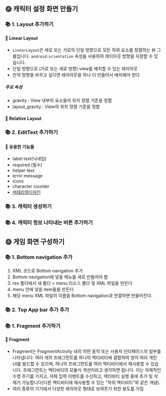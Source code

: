 ## 🌞 캐릭터 설정 화면 만들기
### 📚 1. Layout 추가하기
#### 🔖 Linear Layout
- `LinearLayout`은 세로 또는 가로의 단일 방향으로 모든 하위 요소를 정렬하는 뷰 그룹입니다. `android:orientation` 속성을 사용하여 레이아웃 방향을 지정할 수 있습니다.
- 단일 방향으로 (가로 또는 세로 방향) view를 배치할 수 있는 레이아웃
- 만약 방향을 바꾸고 싶다면 레이아웃을 하나 더 만들어서 배치해야 한다
##### 주요 속성
- gravity : View 내부의 요소들의 위치 정렬 기준을 정함
- layout_gravity : View의 위치 정렬 기준을 정함

#### 🔖 Relative Layout

### 📚 2. EditText 추가하기

#### 🔖 유용한 기능들
- label text(닉네임)
- required (필수)
- helper text
- error message
- icons
- character counter
- [머테리얼디자인](https://material.io/components/text-fields)

### 📚 3. 캐릭터 생성하기

### 📚 4. 캐릭터 정보 나타내는 버튼 추가하기





## 🌞 게임 화면 구성하기

### 📚 1. Bottom navigation 추가
1. XML 코드로 Bottom navigation 추가
2. Bottom navigation에 넣을 메뉴를 새로 만들어야 함
3. res 폴더에서 새 폴더 > menu 리소스 폴더 및 XML 파일을 만든다
4. menu 안에 넣을 item들을 만든다
5. 해당 menu XML 파일의 이름을 Bottom navigation과 연결하면 만들어진다.

### 📚 2. Top App bar 추가 추가

### 📚 1. Fragment 추가하기
#### 🔖 Fragment
- Fragment는 FragmentActivity 내의 어떤 동작 또는 사용자 인터페이스의 일부를 나타냅니다. 여러 개의 프래그먼트를 하나의 액티비티에 결합하여 창이 여러 개인 UI를 빌드할 수 있으며, 하나의 프래그먼트를 여러 액티비티에서 재사용할 수 있습니다. 프래그먼트는 액티비티의 모듈식 섹션이라고 생각하면 됩니다. 이는 자체적인 수명 주기를 가지고, 자체 입력 이벤트를 수신하고, 액티비티 실행 중에 추가 및 삭제가 가능합니다(다른 액티비티에 재사용할 수 있는 "하위 액티비티"와 같은 개념).
- 여러 종류의 기기에서 다양한 레이아웃 형태로 보여주기 위한 용도를 가짐

